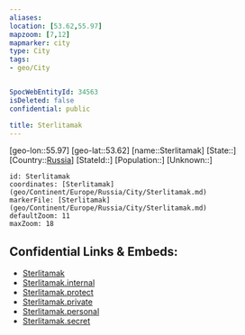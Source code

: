 ```yaml
---
aliases: 
location: [53.62,55.97]
mapzoom: [7,12] 
mapmarker: city 
type: City
tags:
- geo/City


SpocWebEntityId: 34563
isDeleted: false
confidential: public

title: Sterlitamak
---
```

[geo-lon::55.97]
[geo-lat::53.62]
[name::Sterlitamak]
[State::]
[Country::[Russia](geo/Continent/Europe/Russia.md)]
[StateId::]
[Population::]
[Unknown::]


```leaflet
id: Sterlitamak
coordinates: [Sterlitamak](geo/Continent/Europe/Russia/City/Sterlitamak.md)
markerFile: [Sterlitamak](geo/Continent/Europe/Russia/City/Sterlitamak.md)
defaultZoom: 11 
maxZoom: 18
```


## Confidential Links & Embeds: 
- [Sterlitamak](../../../../../../_public/geo/Continent/Europe/Russia/City/Sterlitamak.md) 
- [Sterlitamak.internal](../../../../../../_internal/geo/Continent/Europe/Russia/City/Sterlitamak.internal.md) 
- [Sterlitamak.protect](../../../../../../_protect/geo/Continent/Europe/Russia/City/Sterlitamak.protect.md) 
- [Sterlitamak.private](../../../../../../_private/geo/Continent/Europe/Russia/City/Sterlitamak.private.md) 
- [Sterlitamak.personal](../../../../../../_personal/geo/Continent/Europe/Russia/City/Sterlitamak.personal.md) 
- [Sterlitamak.secret](../../../../../../_secret/geo/Continent/Europe/Russia/City/Sterlitamak.secret.md) 
